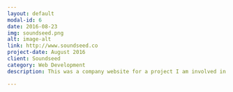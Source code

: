 ```yaml
---
layout: default
modal-id: 6
date: 2016-08-23
img: soundseed.png
alt: image-alt
link: http://www.soundseed.co
project-date: August 2016
client: Soundseed
category: Web Development
description: This was a company website for a project I am involved in currently. It follows a single page design and is integrated with MailChimp for the forms. It has google analytics integrated as well. In building this site I decided to get more familiar with Sass for pre-compiling the CSS and being able to quickly change design features. <a href="http://www.soundseed.co">Check out the full site here</a>.

---
```

